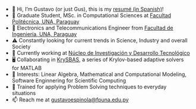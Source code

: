 - 👋 Hi, I’m Gustavo (or just Gus), this is my [resumé (in Spanish)](https://cvpy.conacyt.gov.py/publicar/cv?id=f4380e6de3029c967030577e0b2da912)!
- 📖 Graduate Student, MSc. in Computational Sciences at [Facultad Politécnica, UNA, Paraguay](https://www.pol.una.py/postgrado/maestrias-y-especializaciones/maestria-en-ciencias-de-la-computacion/)
- 👀 Electronics and Telecommunications Engineer from [Facultad de Ingeniería, UNA, Paraguay](https://www.ing.una.py/?p=36579)
- ⚠️ Constantly looking for current trends in Science, Industry and overall Society
- 🧠 Currently working at [Núcleo de Investigación y Desarrollo Tecnológico](https://nidtec.pol.una.py/)
- 🖥️ Collaborating in [KrySBAS](https://github.com/nidtec-una/krysbas-dev), a series of Krylov-based adaptive solvers for MATLAB
- 🔎 Interests: Linear Algebra, Mathematical and Computational Modeling, Software Enginnering for Scientific Computing
- 🌱 Trained for applying Problem Solving techniques to everyday situations
- 📫 Reach me at gustavoespinola@fpuna.edu.py 
<!--- - 💞️ I’m looking to collaborate on ... --->
<!---
gusespinola/gusespinola is a ✨ special ✨ repository because its `README.md` (this file) appears on your GitHub profile.
You can click the Preview link to take a look at your changes.
--->
